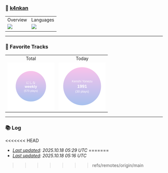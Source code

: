 
### 🫠  [k4nkan](https://kanta.it.com/)  

<table>
<tr>
<td align="center">Overview</td>
<td align="center">Languages</td>
<tr>
<td>
    <a href="https://github.com/k4nkan">
        <img height="150px" src="https://github-readme-stats.vercel.app/api?username=k4nkan&count_private=true&show_icons=true" />
    </a>
</td>
<td>
    <a href="https://github.com/k4nkan">
        <img height="150px" src="https://github-readme-stats.vercel.app/api/top-langs/?username=k4nkan&layout=compact" />
    </a>
</td>
</tr>
</table>

---

### 🎵 Favorite Tracks
<table border="0" cellspacing="0" cellpadding="0">
<tr>
<td align="center">Total</td>
<td align="center">Today</td>
</tr>
<tr>
<td align="center">
    <img src="./data/top_track.svg" alt="Top Track" width="150">
</td>
<td align="center">
    <img src="./data/today_track.svg" alt="Today's Track" width="150">
</td>
</tr>
</table>

---

### 📚 Log
<<<<<<< HEAD
- _[Last updated](https://github.com/k4nkan/k4nkan/actions): 2025.10.18 05:29 UTC_
=======
- _[Last updated](https://github.com/k4nkan/k4nkan/actions): 2025.10.18 05:16 UTC_
>>>>>>> refs/remotes/origin/main
